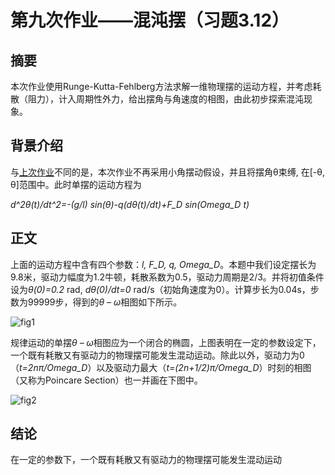 # 第九次作业——混沌摆（习题3.12）

## 摘要

本次作业使用Runge-Kutta-Fehlberg方法求解一维物理摆的运动方程，并考虑耗散（阻力），计入周期性外力，给出摆角与角速度的相图，由此初步探索混沌现象。

## 背景介绍

与[上次作业](https://github.com/zhouyx48/Computational_Physics_2012301020048/blob/master/Documents/Courses/Computational_Physics/exercise8--forced_pendulum/%E4%BD%9C%E4%B8%9A.md)不同的是，本次作业不再采用小角摆动假设，并且将摆角θ束缚, 在[-θ, θ]范围中。此时单摆的运动方程为

*d^2θ(t)/dt^2=-(g/l) sin(θ)-q(dθ(t)/dt)+F_D sin(Omega_D t)*

## 正文

上面的运动方程中含有四个参数：*l, F_D, q, Omega_D*。本题中我们设定摆长为9.8米，驱动力幅度为1.2牛顿，耗散系数为0.5，驱动力周期是2/3。并将初值条件设为*θ(0)=0.2* rad, *dθ(0)/dt=0* rad/s（初始角速度为0）。计算步长为0.04s，步数为99999步，得到的*θ – ω*相图如下所示。

![fig1](https://github.com/zhouyx48/Computational_Physics_2012301020048/blob/master/Documents/Courses/Computational_Physics/exercise9--pendulum_and_chaos/ex9_fig1_99999.png)

规律运动的单摆*θ – ω*相图应为一个闭合的椭圆，上图表明在一定的参数设定下，一个既有耗散又有驱动力的物理摆可能发生混动运动。除此以外，驱动力为0（*t=2nπ/Omega_D*）以及驱动力最大（*t=(2n+1/2)π/Omega_D*）时刻的相图（又称为Poincare Section）也一并画在下图中。

![fig2](https://github.com/zhouyx48/Computational_Physics_2012301020048/blob/master/Documents/Courses/Computational_Physics/exercise9--pendulum_and_chaos/ex9_fig2_99999.png)

## 结论

在一定的参数下，一个既有耗散又有驱动力的物理摆可能发生混动运动
